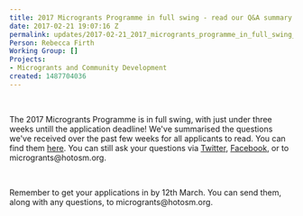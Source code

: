 ```yaml
---
title: 2017 Microgrants Programme in full swing - read our Q&A summary
date: 2017-02-21 19:07:16 Z
permalink: updates/2017-02-21_2017_microgrants_programme_in_full_swing_-_read_our_q&a_summary
Person: Rebecca Firth
Working Group: []
Projects:
- Microgrants and Community Development
created: 1487704036
---
```


<p>&nbsp;</p><p>The 2017 Microgrants Programme is in full swing, with just under three weeks untill the application deadline! We've summarised the questions we've received over the past few weeks for all applicants to read. You can find them <a href="https://docs.google.com/document/d/1SVI_wxf0CbZ2pOOf8kuqREkZwvmxmSTp9i3jbHsBkCo/edit" target="_blank">here</a>. You can still ask your questions via <a href="https://twitter.com/hotosm" target="_blank">Twitter</a>, <a href="https://www.facebook.com/hotosm/">Facebook</a>, or to microgrants@hotosm.org.</p><p>&nbsp;</p><p>Remember to get your applications in by 12th March. You can send them, along with any questions, to microgrants@hotosm.org.</p>
